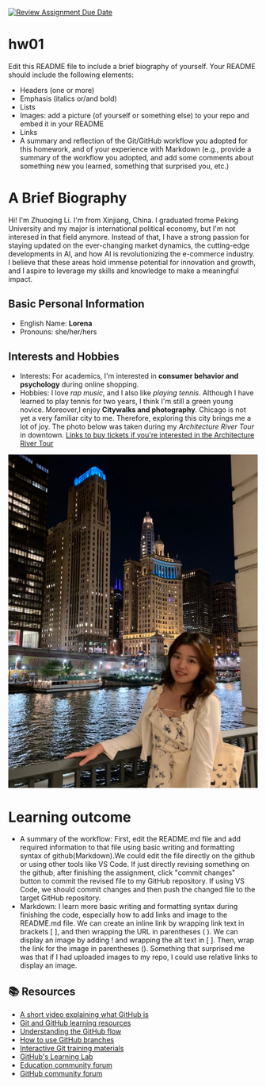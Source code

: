 [![Review Assignment Due Date](https://classroom.github.com/assets/deadline-readme-button-24ddc0f5d75046c5622901739e7c5dd533143b0c8e959d652212380cedb1ea36.svg)](https://classroom.github.com/a/bEPlIkIB)
# hw01

Edit this README file to include a brief biography of yourself. Your README should include the following elements:
* Headers (one or more)
* Emphasis (italics or/and bold)
* Lists
* Images: add a picture (of yourself or something else) to your repo and embed it in your README
* Links
* A summary and reflection of the Git/GitHub workflow you adopted for this homework, and of your experience with Markdown (e.g., provide a summary of the workflow you adopted, and add some comments about something new you learned, something that surprised you, etc.)

# A Brief Biography 
Hi! I'm Zhuoqing Li. I'm from Xinjiang, China. I graduated frome Peking University and my major is international political economy, but I'm not interesed in that field anymore. Instead of that, I have a strong passion for staying updated on the ever-changing market dynamics, the cutting-edge developments in AI, and how AI is revolutionizing the e-commerce industry. I believe that these areas hold immense potential for innovation and growth, and I aspire to leverage my skills and knowledge to make a meaningful impact. 
## Basic Personal Information
* English Name: **Lorena**
* Pronouns: she/her/hers
## Interests and Hobbies
* Interests: For academics, I'm interested in **consumer behavior and psychology** during online shopping. 
* Hobbies: I love _rap music_, and I also like _playing tennis_. Although I have learned to play tennis for two years, I think I'm still a green young novice. Moreover,I enjoy **Citywalks and photography**. Chicago is not yet a very familiar city to me. Therefore, exploring this city brings me a lot of joy. The photo below was taken during my _Architecture River Tour_ in downtown. [Links to buy tickets if you're interested in the Architecture River Tour](https://shorelinesightseeing.com/)

![This is a picture taken last weekend. I was taken this photo during riverwalk.](/Picture.jpg)

# Learning outcome
* A summary of the workflow: First, edit the README.md file and add required information to that file using basic writing and formatting syntax of github(Markdown).We could edit the file directly on the github or using other tools like VS Code. If just directly revising something on the github, after finishing the assignment, click "commit changes" button to commit the revised file to my GitHub repository. If using VS Code, we should commit changes and then push the changed file to the target GitHub repository.
* Markdown: I learn more basic writing and formatting syntax during finishing the code, especially how to add links and image to the README.md file. We can create an inline link by wrapping link text in brackets [ ], and then wrapping the URL in parentheses ( ). We can display an image by adding ! and wrapping the alt text in [ ]. Then, wrap the link for the image in parentheses (). Something that surprised me was that if I had uploaded images to my repo, I could use relative links to display an image.


## 📚  Resources 
* [A short video explaining what GitHub is](https://www.youtube.com/watch?v=w3jLJU7DT5E&feature=youtu.be) 
* [Git and GitHub learning resources](https://docs.github.com/en/github/getting-started-with-github/git-and-github-learning-resources) 
* [Understanding the GitHub flow](https://guides.github.com/introduction/flow/)
* [How to use GitHub branches](https://www.youtube.com/watch?v=H5GJfcp3p4Q&feature=youtu.be)
* [Interactive Git training materials](https://githubtraining.github.io/training-manual/#/01_getting_ready_for_class)
* [GitHub's Learning Lab](https://lab.github.com/)
* [Education community forum](https://education.github.community/)
* [GitHub community forum](https://github.community/)
